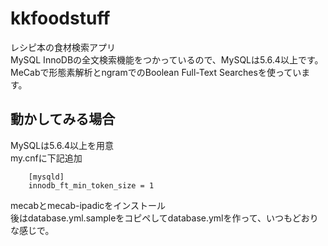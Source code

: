 kkfoodstuff
======================
レシピ本の食材検索アプリ  
MySQL InnoDBの全文検索機能をつかっているので、MySQLは5.6.4以上です。  
MeCabで形態素解析とngramでのBoolean Full-Text Searchesを使っています。

## 動かしてみる場合
MySQLは5.6.4以上を用意  
my.cnfに下記追加  
```
    [mysqld]
    innodb_ft_min_token_size = 1
```
mecabとmecab-ipadicをインストール  
後はdatabase.yml.sampleをコピペしてdatabase.ymlを作って、いつもどおりな感じで。
